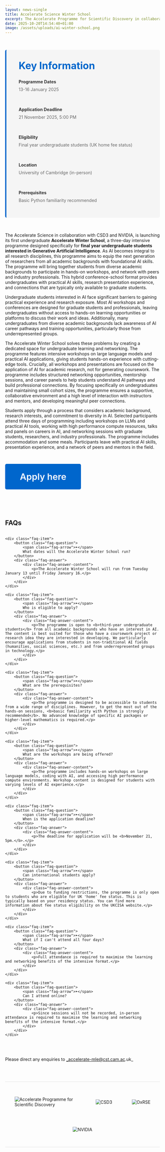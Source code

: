 ```yaml
---
layout: news-single
title: Accelerate Science Winter School
excerpt: The Accelerate Programme for Scientific Discovery in collaboration with CSD3 and NVIDIA is launching the Accelerate Winter School, a three-day intensive programme designed for final year undergraduate students interested in Generative Artificial Intelligence. This hybrid conference-school format provides undergraduates with practical AI skills, research presentation experience, and networking opportunities.
date: 2025-10-20T14:54:40+01:00
image: /assets/uploads/ai-winter-school.png
---
```


<div class="info-box">
    <h3>Key Information</h3>
    <div class="info-box-grid">
        <div class="info-item">
            <div class="info-label">Programme Dates</div>
            <div class="info-value">13-16 January 2025</div>
        </div>
        <div class="info-item">
            <div class="info-label">Application Deadline</div>
            <div class="info-value">21 November 2025, 5:00 PM</div>
        </div>
        <div class="info-item">
            <div class="info-label">Eligibility</div>
            <div class="info-value">Final year undergraduate students (UK home fee status)</div>
        </div>
        <div class="info-item">
            <div class="info-label">Location</div>
            <div class="info-value">University of Cambridge (in-person)</div>
        </div>
        <div class="info-item">
            <div class="info-label">Prerequisites</div>
            <div class="info-value">Basic Python familiarity recommended</div>
        </div>
    </div>
</div>

The Accelerate Science in collaboration with CSD3 and NVIDIA, is launching its first undergraduate **Accelerate Winter School**, a three-day intensive programme designed specifically for **final year undergraduate students interested in Generative Artificial Intelligence**. As AI becomes integral to all research disciplines, this programme aims to equip the next generation of researchers from all academic backgrounds with foundational AI skills. The programme will bring together students from diverse academic backgrounds to participate in hands-on workshops, and network with peers and industry professionals. This hybrid conference-school format provides undergraduates with practical AI skills, research presentation experience, and connections that are typically only available to graduate students.

Undergraduate students interested in AI face significant barriers to gaining practical experience and research exposure. Most AI workshops and conferences are designed for graduate students and professionals, leaving undergraduates without access to hands-on learning opportunities or platforms to discuss their work and ideas. Additionally, many undergraduates from diverse academic backgrounds lack awareness of AI career pathways and training opportunities, particularly those from underrepresented groups.

The Accelerate Winter School solves these problems by creating a dedicated space for undergraduate learning and networking. The programme features intensive workshops on large language models and practical AI applications, giving students hands-on experience with cutting-edge tools. Crucially, all workshops and presentations are focused on the application of AI for academic research, not for generating coursework. The programme includes structured networking opportunities, mentorship sessions, and career panels to help students understand AI pathways and build professional connections. By focusing specifically on undergraduates and maintaining small cohort sizes, the programme ensures a supportive, collaborative environment and a high level of interaction with instructors and mentors, and developing meaningful peer connections.

Students apply through a process that considers academic background, research interests, and commitment to diversity in AI. Selected participants attend three days of programming including workshops on LLMs and practical AI tools, working with high performance compute resources, talks and panels on careers in AI, and networking sessions with graduate students, researchers, and industry professionals. The programme includes accommodation and some meals. Participants leave with practical AI skills, presentation experience, and a network of peers and mentors in the field.

<a href="https://forms.office.com/e/6ygtakwZeA" class="apply-button">Apply here</a>


<style>
    .partner-logos {
        display: flex;
        justify-content: center;
        align-items: center;
        gap: 4rem;
        flex-wrap: wrap;
        margin: 4rem 0;
        padding: 3rem 0;
        border-top: 1px solid #e0e0e0;
        border-bottom: 1px solid #e0e0e0;
    }

    .partner-logos img {
        max-height: 80px;
        max-width: 200px;
        object-fit: contain;
        filter: grayscale(0);
        transition: transform 0.3s ease;
    }

    .partner-logos img:hover {
        transform: scale(1.05);
    }

    .partner-logos h3 {
        width: 100%;
        text-align: center;
        margin-bottom: 1rem;
        color: #666;
        font-size: 1.4rem;
        font-weight: 600;
        text-transform: uppercase;
        letter-spacing: 1px;
    }

    .info-box {
        background-color: #f5f5f5;
        border-left: 4px solid #0066cc;
        padding: 2rem 2.5rem;
        margin: 3rem 0;
        border-radius: 5px;
    }

    .info-box h3 {
        margin-top: 0;
        margin-bottom: 1.5rem;
        color: #0066cc;
        font-size: 2rem;
    }

    .info-box-grid {
        display: grid;
        grid-template-columns: repeat(auto-fit, minmax(250px, 1fr));
        gap: 2rem;
    }

    .info-item {
        margin-bottom: 1rem;
    }

    .info-label {
        font-weight: 700;
        color: #333;
        margin-bottom: 0.5rem;
    }

    .info-value {
        color: #666;
    }
    .apply-button {
        display: inline-block;
        background-color: #0066cc;
        color: white;
        padding: 1.5rem 3rem;
        font-size: 1.8rem;
        font-weight: 600;
        text-decoration: none;
        border-radius: 5px;
        transition: background-color 0.3s ease;
        margin: 2rem 0;
    }

    .apply-button:hover {
        background-color: #0052a3;
        color: white;
    }

    .custom-faq {
        margin: 4rem 0;
    }

    .custom-faq h2 {
        margin-bottom: 2rem;
    }

    .faq-item {
        border-bottom: 1px solid #e0e0e0;
        margin-bottom: 0;
    }

    .faq-question {
        width: 100%;
        background: none;
        border: none;
        padding: 2rem 0;
        display: flex;
        justify-content: flex-start;
        align-items: center;
        cursor: pointer;
        text-align: left;
        font-size: 1.8rem;
        font-weight: 600;
        transition: color 0.3s ease;
    }

    .faq-question:hover {
        color: #0066cc;
    }

    .faq-arrow {
        font-size: 1.4rem;
        transition: transform 0.3s ease;
        flex-shrink: 0;
        margin-right: 1.5rem;
    }

    .faq-item.active .faq-arrow {
        transform: rotate(90deg);
    }

    .faq-answer {
        max-height: 0;
        overflow: hidden;
        transition: max-height 0.3s ease-out;
    }

    .faq-item.active .faq-answer {
        max-height: 1000px;
        transition: max-height 0.5s ease-in;
    }

    .faq-answer-content {
        padding-bottom: 2rem;
    }

    .faq-answer p {
        margin-bottom: 1rem;
    }

    .faq-answer ul {
        margin: 1rem 0;
        padding-left: 2rem;
    }

    .faq-answer li {
        margin-bottom: 0.5rem;
    }
</style>

<div class="custom-faq">
    <h2>FAQs</h2>

    <div class="faq-item">
        <button class="faq-question">
            <span class="faq-arrow">➤</span>
            What dates will the Accelerate Winter School run?
        </button>
        <div class="faq-answer">
            <div class="faq-answer-content">
                <p>The Accelerate Winter School will run from Tuesday January 13 until Friday January 16.</p>
            </div>
        </div>
    </div>
    
    <div class="faq-item">
        <button class="faq-question">
            <span class="faq-arrow">➤</span>
            Who is eligible to apply?
        </button>
        <div class="faq-answer">
            <div class="faq-answer-content">
                <p>The programme is open to <b>third-year undergraduate students</b> from all academic backgrounds who have an interest in AI. The content is best suited for those who have a coursework project or research idea they are interested in developing. We particularly encourage applications from students in non-traditional AI fields (humanities, social sciences, etc.) and from underrepresented groups in technology.</p>
            </div>
        </div>
    </div>

    <div class="faq-item">
        <button class="faq-question">
            <span class="faq-arrow">➤</span>
            What are the prerequisites?
        </button>
        <div class="faq-answer">
            <div class="faq-answer-content">
                <p>The programme is designed to be accessible to students from a wide range of disciplines. However, to get the most out of the hands-on sessions, <b>basic familiarity with Python is strongly recommended</b>. No advanced knowledge of specific AI packages or higher-level mathematics is required.</p>
            </div>
        </div>
    </div>

    <div class="faq-item">
        <button class="faq-question">
            <span class="faq-arrow">➤</span>
            What are the workshops are being offered?
        </button>
        <div class="faq-answer">
            <div class="faq-answer-content">
                <p>The programme includes hands-on workshops on large language models, coding with AI, and accessing high performance compute environments. Workshop content is designed for students with varying levels of AI experience.</p>
            </div>
        </div>
    </div>

    <div class="faq-item">
        <button class="faq-question">
            <span class="faq-arrow">➤</span>
            When is the application deadline?
        </button>
        <div class="faq-answer">
            <div class="faq-answer-content">
                <p>The deadline for application will be <b>November 21, 5pm.</b>.</p>
            </div>
        </div>
    </div>

    <div class="faq-item">
        <button class="faq-question">
            <span class="faq-arrow">➤</span>
            Can international students apply?
        </button>
        <div class="faq-answer">
            <div class="faq-answer-content">
                <p>Due to funding restrictions, the programme is only open to students who are eligible for UK 'home' fee status. This is typically based on your residency status. You can find more information about fee status eligibility on the UKCISA website.</p>
            </div>
        </div>
    </div>

    <div class="faq-item">
        <button class="faq-question">
            <span class="faq-arrow">➤</span>
            What if I can't attend all four days?
        </button>
        <div class="faq-answer">
            <div class="faq-answer-content">
                <p>Full attendance is required to maximise the learning and networking benefits of the intensive format.</p>
            </div>
        </div>
    </div>

    <div class="faq-item">
        <button class="faq-question">
            <span class="faq-arrow">➤</span>
            Can I attend online?
        </button>
        <div class="faq-answer">
            <div class="faq-answer-content">
                <p>Since sessions will not be recorded, in-person attendance is required to maximise the learning and networking benefits of the intensive format.</p>
            </div>
        </div>
    </div>
</div>

Please direct any enquiries to _accelerate-mle@cst.cam.ac.uk_

<div class="partner-logos">
    <img src="/assets/uploads/logo-landscape.png" alt="Accelerate Programme for Scientific Discovery">
    <img src="/assets/images/csd3.png" alt="CSD3">
    <img src="/assets/images/oxfordrse.png" alt="OxRSE">
    <img src="/assets/images/NVLogo_2D.jpg" alt="NVIDIA">
</div>

<script>
document.addEventListener('DOMContentLoaded', function() {
    const faqQuestions = document.querySelectorAll('.faq-question');
    
    faqQuestions.forEach(question => {
        question.addEventListener('click', function() {
            const faqItem = this.parentElement;
            faqItem.classList.toggle('active');
        });
    });
});
